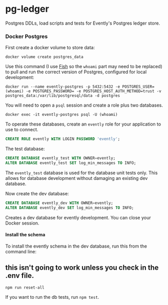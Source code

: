 # pg-ledger

Postgres DDLs, load scripts and tests for Evently's Postgres ledger store.

### Docker Postgres

First create a docker volume to store data:

`docker volume create postgres_data`

Use this command (I use [Fish](https://fishshell.com) so the `whoami` part may need to be replaced) to pull and run the correct version of Postgres, configured for local development:

`docker run --name evently-postgres -p 5432:5432 -e POSTGRES_USER=(whoami) -e POSTGRES_PASSWORD= -e POSTGRES_HOST_AUTH_METHOD=trust -v postgres_data:/var/lib/postgresql/data -d postgres`

You will need to open a `psql` session and create a role plus two databases.

`docker exec -it evently-postgres psql -U (whoami)`

To operate these databases, create an `evently` role for your application to use to connect.

```sql
CREATE ROLE evently WITH LOGIN PASSWORD 'evently';
```

The test database:

```sql
CREATE DATABASE evently_test WITH OWNER=evently;
ALTER DATABASE evently_test SET log_min_messages TO INFO;
```

The `evently_test` database is used for the database unit tests only. This allows for database development without damaging an existing dev database.

Now create the dev database:

```sql
CREATE DATABASE evently_dev WITH OWNER=evently;
ALTER DATABASE evently_dev SET log_min_messages TO INFO;
```

Creates a dev database for evently development. You can close your Docker session.

#### Install the schema

To install the evently schema in the dev database, run this from the command line:

## this isn't going to work unless you check in the .env file.

`npm run reset-all`

If you want to run the db tests, run `npm test`.
